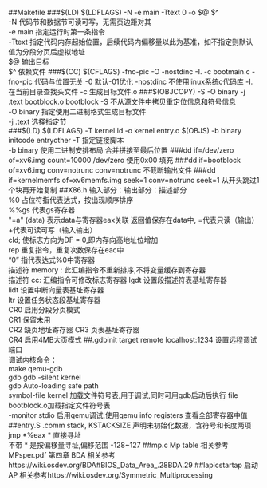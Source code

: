 ##Makefile
###$(LD) $(LDFLAGS) -N -e main -Ttext 0 -o $@ $^  
-N 代码节和数据节可读可写，无需页边距对其  
-e main 指定运行时第一条指令  
-Ttext 指定代码内存起始位置，后续代码内偏移量以此为基准，如不指定则默认值为分段分页后虚拟地址  
$@ 输出目标  
$^ 依赖文件  
###$(CC) $(CFLAGS) -fno-pic -O -nostdinc -I. -c bootmain.c
-fno-pic 代码与位置无关  
-0 默认-01优化  
-nostdinc 不使用linux系统c代码库  
-I. 在当前目录查找头文件  
-c 生成目标文件.o   
###$(OBJCOPY) -S -O binary -j .text bootblock.o bootblock
-S 不从源文件中拷贝重定位信息和符号信息  
-O binary  指定使用二进制格式生成目标文件  
-j .text 选择指定节  
###$(LD) $(LDFLAGS) -T kernel.ld -o kernel entry.o $(OBJS) -b binary initcode entryother
-T 指定链接脚本  
-b binary 使用二进制安排布局 合并拼接至最后位置
###dd if=/dev/zero of=xv6.img count=10000
/dev/zero 使用0x00 填充
###dd if=bootblock of=xv6.img conv=notrunc
conv=notrunc 不截断输出文件
###dd if=kernelmemfs of=xv6memfs.img seek=1 conv=notrunc
seek=1 从开头跳过1个块再开始复制
##X86.h
输入部分：输出部分：描述部分  
%0 占位符指代表达式，按出现顺序排序  
%%gs 代表gs寄存器  
"=a" (data) 表示data与寄存器eax关联 返回值保存在data中, =代表只读（输出） +代表可读可写（输入输出）  
cld; 使标志方向为DF = 0,即内存向高地址位增加  
rep 重复指令，重复次数保存在eac中  
“0” 指代表达式%0中寄存器  
描述符 memory : 此汇编指令不重新排序,不将变量缓存到寄存器  
描述符 cc: 汇编指令可修改标志寄存器
lgdt 设置段描述符表基址寄存器  
lidt 设置中断向量表基址寄存器  
ltr  设置任务状态段基址寄存器  
CR0  启用分段分页模式  
CR1  保留未用  
CR2  缺页地址寄存器
CR3  页表基址寄存器  
CR4  启用4MB大页模式
##.gdbinit
target remote localhost:1234 设置远程调试端口  
调试内核命令：  
make qemu-gdb  
gdb gdb -silent kernel  
gdb Auto-loading safe path      
symbol-file kernel 加载文件符号表,用于调试,同时可用gdb启动后执行 file bootblock.o加载指定文件符号表  
-monitor stdio  启用qemu调试,使用qemu info registers 查看全部寄存器中值
##entry.S
.comm stack, KSTACKSIZE 声明未初始化数据，含符号和长度两项  
jmp *%eax * 直接寻址   
不带 * 是按偏移量寻址,偏移范围 -128~127
##mp.c
Mp table 相关参考 MPsper.pdf 第四章 
BDA 相关参考https://wiki.osdev.org/BDA#BIOS_Data_Area_.28BDA.29
##lapicstartap
启动AP 相关参考https://wiki.osdev.org/Symmetric_Multiprocessing